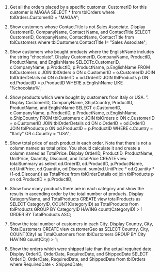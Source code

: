 1. Get all the orders placed by a specific customer. CustomerID for this customer is MAGAA
SELECT * from tblOrders where tblOrders.CustomerID = "MAGAA";

2. Show customers whose ContactTitle is not Sales Associate. Display CustomerID, CompanyName, Contact Name, and ContactTitle
SELECT CustomerID, CompanyName, ContactName, ContactTitle from tblCustomers where tblCustomers.ContactTitle != "Sales Associate";

3. Show customers who bought products where the EnglishName includes the string “chocolate”. Display CustomerID, CompanyName, ProductID, ProductName, and EnglishName
SELECTc.CustomerID, c.CompanyName, p.ProductID, p.ProductName, p.EnglishName FROM tblCustomers c JOIN tblOrders o
ON c.CustomerID = o.CustomerID
JOIN tblOrderDetails od
ON o.OrderID = od.OrderID
JOIN tblProducts p
ON od.ProductID = p.ProductID
WHERE p.EnglishName LIKE '%chocolate%';

4. Show products which were bought by customers from Italy or USA. ”. Display CustomerID, CompanyName, ShipCountry, ProductID, ProductName, and EnglishName
SELECT c.CustomerID, c.CompanyName, p.ProductID, p.ProductName, p.EnglishName, o.ShipCountry FROM tblCustomers c JOIN tblOrders o
ON c.CustomerID = o.CustomerID
JOIN tblOrderDetails od
ON o.OrderID = od.OrderID
JOIN tblProducts p
ON od.ProductID = p.ProductID
WHERE c.Country = "Itarly" OR c.Country = "USA";

5. Show total price of each product in each order. Note that there is not a column named as total price. You should calculate it and create a column named as TotalPrice. Display OrderID, ProductID, ProductName, UnitPrice, Quantity, Discount, and TotalPrice
CREATE view totalSummary as select od.OrderID, od.ProductID, p.ProductName, od.UnitPrice, od.Quantity, od.Discount, sum(od.UnitPrice * od.Quantity * (1-od.Discount)) as TotalPrice from tblOrderDetails od join tblProducts p on od.ProductID = p.ProductID;

6. Show how many products there are in each category and show the results in ascending order by the total number of products. Display CategoryName, and TotalProducts
CREATE view totalProducts as SELECT CategoryID, COUNT(CategoryID) as TotalProducts from tblProducts
GROUP BY CategoryID HAVING count(CategoryID) > 1 ORDER BY TotalProducts ASC;

7. Show the total number of customers in each City. Display Country, City, TotalCustomers
CREATE view customerGeo as SELECT Country, City, COUNT(City) as TotalCustomers from tblCustomers
GROUP BY City HAVING count(City) > 1;

8. Show the orders which were shipped late than the actual required date. Display OrderID, OrderDate, RequiredDate, and ShippedDate
SELECT OrderID, OrderDate, RequiredDate, and ShippedDate from tblOrders where RequiredDate < ShippedDate;